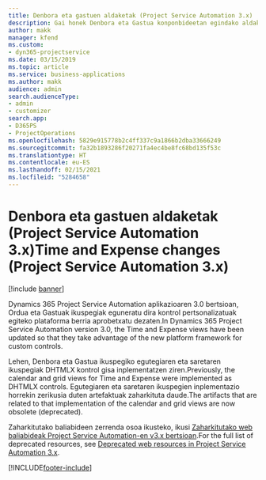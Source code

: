 ```yaml
---
title: Denbora eta gastuen aldaketak (Project Service Automation 3.x)
description: Gai honek Denbora eta Gastua konponbideetan egindako aldaketen inguruko informazioa ematen du.
author: makk
manager: kfend
ms.custom:
- dyn365-projectservice
ms.date: 03/15/2019
ms.topic: article
ms.service: business-applications
ms.author: makk
audience: admin
search.audienceType:
- admin
- customizer
search.app:
- D365PS
- ProjectOperations
ms.openlocfilehash: 5829e915778b2c4ff337c9a1866b2dba33666249
ms.sourcegitcommit: fa32b1893286f20271fa4ec4be8fc68bd135f53c
ms.translationtype: HT
ms.contentlocale: eu-ES
ms.lasthandoff: 02/15/2021
ms.locfileid: "5284658"
---
```

# <a name="time-and-expense-changes-project-service-automation-3x"></a><span data-ttu-id="15351-103">Denbora eta gastuen aldaketak (Project Service Automation 3.x)</span><span class="sxs-lookup"><span data-stu-id="15351-103">Time and Expense changes (Project Service Automation 3.x)</span></span>

[!include [banner](../../includes/psa-now-project-operations.md)]

<span data-ttu-id="15351-104">Dynamics 365 Project Service Automation aplikazioaren 3.0 bertsioan, Ordua eta Gastuak ikuspegiak eguneratu dira kontrol pertsonalizatuak egiteko plataforma berria aprobetxatu dezaten.</span><span class="sxs-lookup"><span data-stu-id="15351-104">In Dynamics 365 Project Service Automation version 3.0, the Time and Expense views have been updated so that they take advantage of the new platform framework for custom controls.</span></span>

<span data-ttu-id="15351-105">Lehen, Denbora eta Gastua ikuspegiko egutegiaren eta saretaren ikuspegiak DHTMLX kontrol gisa inplementatzen ziren.</span><span class="sxs-lookup"><span data-stu-id="15351-105">Previously, the calendar and grid views for Time and Expense were implemented as DHTMLX controls.</span></span> <span data-ttu-id="15351-106">Egutegiaren eta saretaren ikuspegien inplementazio horrekin zerikusia duten artefaktuak zaharkituta daude.</span><span class="sxs-lookup"><span data-stu-id="15351-106">The artifacts that are related to that implementation of the calendar and grid views are now obsolete (deprecated).</span></span>

<span data-ttu-id="15351-107">Zaharkitutako baliabideen zerrenda osoa ikusteko, ikusi [Zaharkitutako web baliabideak Project Service Automation-en v3.x bertsioan](web-resources-deprecated-v3.x.md).</span><span class="sxs-lookup"><span data-stu-id="15351-107">For the full list of deprecated resources, see [Deprecated web resources in Project Service Automation 3.x](web-resources-deprecated-v3.x.md).</span></span>


[!INCLUDE[footer-include](../../includes/footer-banner.md)]